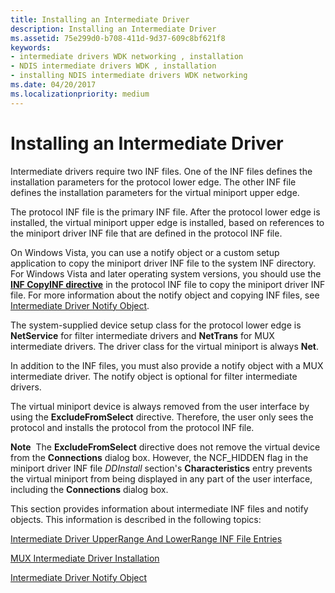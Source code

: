 ```yaml
---
title: Installing an Intermediate Driver
description: Installing an Intermediate Driver
ms.assetid: 75e299d0-b708-411d-9d37-609c8bf621f8
keywords:
- intermediate drivers WDK networking , installation
- NDIS intermediate drivers WDK , installation
- installing NDIS intermediate drivers WDK networking
ms.date: 04/20/2017
ms.localizationpriority: medium
---
```


# Installing an Intermediate Driver





Intermediate drivers require two INF files. One of the INF files defines the installation parameters for the protocol lower edge. The other INF file defines the installation parameters for the virtual miniport upper edge.

The protocol INF file is the primary INF file. After the protocol lower edge is installed, the virtual miniport upper edge is installed, based on references to the miniport driver INF file that are defined in the protocol INF file.

On Windows Vista, you can use a notify object or a custom setup application to copy the miniport driver INF file to the system INF directory. For Windows Vista and later operating system versions, you should use the [**INF CopyINF directive**](https://docs.microsoft.com/windows-hardware/drivers/install/inf-copyinf-directive) in the protocol INF file to copy the miniport driver INF file. For more information about the notify object and copying INF files, see [Intermediate Driver Notify Object](intermediate-driver-notify-object.md).

The system-supplied device setup class for the protocol lower edge is **NetService** for filter intermediate drivers and **NetTrans** for MUX intermediate drivers. The driver class for the virtual miniport is always **Net**.

In addition to the INF files, you must also provide a notify object with a MUX intermediate driver. The notify object is optional for filter intermediate drivers.

The virtual miniport device is always removed from the user interface by using the **ExcludeFromSelect** directive. Therefore, the user only sees the protocol and installs the protocol from the protocol INF file.

**Note**  The **ExcludeFromSelect** directive does not remove the virtual device from the **Connections** dialog box. However, the NCF\_HIDDEN flag in the miniport driver INF file *DDInstall* section's **Characteristics** entry prevents the virtual miniport from being displayed in any part of the user interface, including the **Connections** dialog box.

 

This section provides information about intermediate INF files and notify objects. This information is described in the following topics:

[Intermediate Driver UpperRange And LowerRange INF File Entries](intermediate-driver-upperrange-and-lowerrange-inf-file-entries.md)

[MUX Intermediate Driver Installation](mux-intermediate-driver-installation.md)

[Intermediate Driver Notify Object](intermediate-driver-notify-object.md)

 

 





